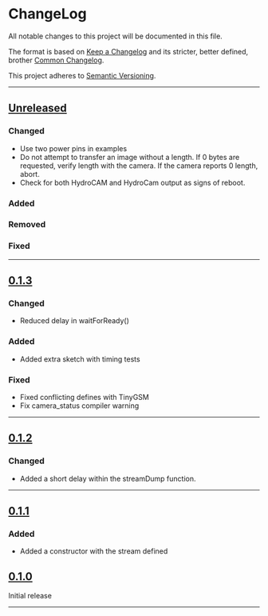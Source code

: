 # ChangeLog

All notable changes to this project will be documented in this file.

The format is based on [Keep a Changelog](https://keepachangelog.com/en/1.0.0/) and its stricter, better defined, brother [Common Changelog](https://common-changelog.org/).

This project adheres to [Semantic Versioning](https://semver.org/spec/v2.0.0.html).

***

## [Unreleased]

### Changed

- Use two power pins in examples
- Do not attempt to transfer an image without a length. If 0 bytes are requested, verify length with the camera. If the camera reports 0 length, abort.
- Check for both HydroCAM and HydroCam output as signs of reboot.

### Added

### Removed

### Fixed

***

## [0.1.3]

### Changed

- Reduced delay in waitForReady()

### Added

- Added extra sketch with timing tests

### Fixed

- Fixed conflicting defines with TinyGSM
- Fix camera_status compiler warning

***

## [0.1.2]

### Changed

- Added a short delay within the streamDump function.

***

## [0.1.1]

### Added

- Added a constructor with the stream defined

## [0.1.0]

Initial release

***

[Unreleased]: https://github.com/EnviroDIY/GeoluxCamera/compare/v0.1.3...HEAD
[0.1.3]: https://github.com/EnviroDIY/GeoluxCamera/releases/tag/v0.1.3
[0.1.2]: https://github.com/EnviroDIY/GeoluxCamera/releases/tag/v0.1.2
[0.1.1]: https://github.com/EnviroDIY/GeoluxCamera/releases/tag/v0.1.1
[0.1.0]: https://github.com/EnviroDIY/GeoluxCamera/releases/tag/v0.1.0
